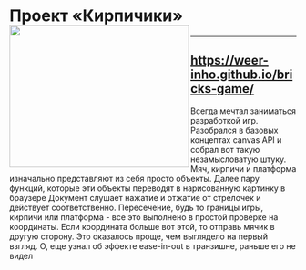 # Проект «Кирпичики» <a href="https://img.itch.zone/aW1nLzM3NDE1NjYuanBn/315x250%23c/yMqUn4.jpg"><img align="left" width="315" height="250" src="https://img.itch.zone/aW1nLzM3NDE1NjYuanBn/315x250%23c/yMqUn4.jpg"></a>
---
https://weer-inho.github.io/bricks-game/
---

Всегда мечтал заниматься разработкой игр. Разобрался в базовых концептах canvas API и собрал вот такую незамысловатую штуку. 
Мяч, кирпичи и платформа изначально представляют из себя просто объекты. Далее пару функций, которые эти объекты переводят в нарисованную картинку в браузере
Документ слушает нажатие и отжатие от стрелочек и действует соответственно. 
Пересечение, будь то границы игры, кирпичи или платформа - все это выполнено в простой проверке на координаты. Если координата больше вот этой, то отправь мячик в другую сторону. 
Это оказалось проще, чем выглядело на первый взгляд. 
О, еще узнал об эффекте ease-in-out в транзишне, раньше его не видел

